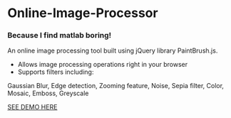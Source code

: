 # Online-Image-Processor

### Because I find matlab boring!

An online image processing tool built using jQuery library PaintBrush.js.

- Allows image processing operations right in your browser
- Supports filters including:

Gaussian Blur,
Edge detection,
Zooming feature,
    Noise,
    Sepia filter,
    Color,
    Mosaic,
    Emboss,
    Greyscale

[SEE DEMO HERE ](http://imagesimulator.webege.com/ "Title") 
